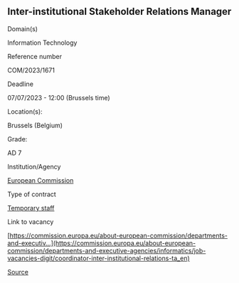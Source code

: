 Inter-institutional Stakeholder Relations Manager
-------------------------------------------------

Domain(s)

Information Technology

Reference number

COM/2023/1671

Deadline

07/07/2023 - 12:00 (Brussels time)

Location(s): 

Brussels (Belgium)

  

Grade: 

AD 7

  

Institution/Agency

[European Commission](/en/institutions/european-commission)

Type of contract

[Temporary staff](/staff-categories#tab-Temporary%20staff)

Link to vacancy

[https://commission.europa.eu/about-european-commission/departments-and-executiv…](https://commission.europa.eu/about-european-commission/departments-and-executive-agencies/informatics/job-vacancies-digit/coordinator-inter-institutional-relations-ta_en)

[Source](https://epso.europa.eu/en/job-opportunities/inter-institutional-stakeholder-relations-manager/com-2023-1671)